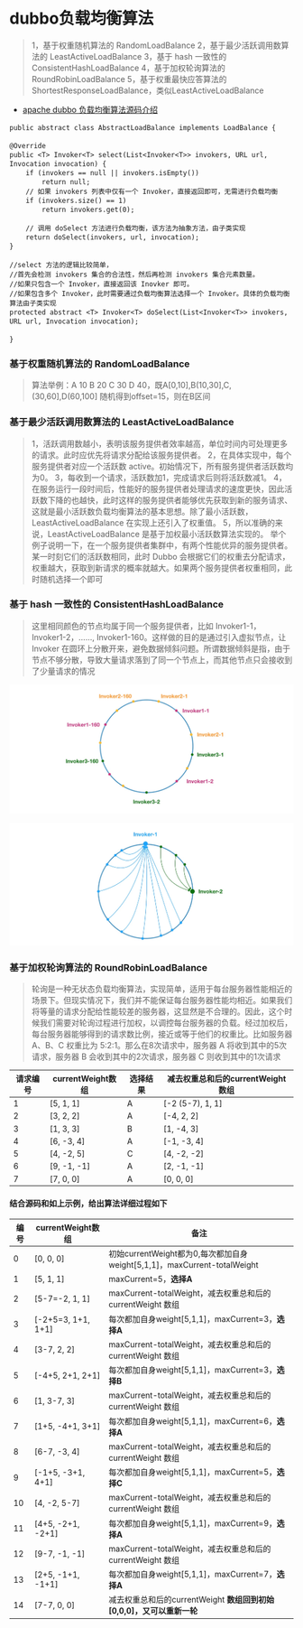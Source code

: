 # dubbo负载均衡算法

>1，基于权重随机算法的 RandomLoadBalance
>2，基于最少活跃调用数算法的 LeastActiveLoadBalance
>3，基于 hash 一致性的 ConsistentHashLoadBalance
>4，基于加权轮询算法的 RoundRobinLoadBalance
>5，基于权重最快应答算法的ShortestResponseLoadBalance，类似LeastActiveLoadBalance

* [apache dubbo 负载均衡算法源码介绍](https://dubbo.apache.org/zh/docs/v2.7/dev/source/loadbalance/)

```
public abstract class AbstractLoadBalance implements LoadBalance {

@Override
public <T> Invoker<T> select(List<Invoker<T>> invokers, URL url, Invocation invocation) {
    if (invokers == null || invokers.isEmpty())
        return null;
    // 如果 invokers 列表中仅有一个 Invoker，直接返回即可，无需进行负载均衡
    if (invokers.size() == 1)
        return invokers.get(0);
    
    // 调用 doSelect 方法进行负载均衡，该方法为抽象方法，由子类实现
    return doSelect(invokers, url, invocation);
}

//select 方法的逻辑比较简单，
//首先会检测 invokers 集合的合法性，然后再检测 invokers 集合元素数量。
//如果只包含一个 Invoker，直接返回该 Inovker 即可。
//如果包含多个 Invoker，此时需要通过负载均衡算法选择一个 Invoker。具体的负载均衡算法由子类实现
protected abstract <T> Invoker<T> doSelect(List<Invoker<T>> invokers, URL url, Invocation invocation);

}
```

### 基于权重随机算法的 RandomLoadBalance
>算法举例：A 10 B 20 C 30 D 40，既A[0,10],B(10,30],C,(30,60],D(60,100]  随机得到offset=15，则在B区间

### 基于最少活跃调用数算法的 LeastActiveLoadBalance
>1，活跃调用数越小，表明该服务提供者效率越高，单位时间内可处理更多的请求。此时应优先将请求分配给该服务提供者。
>2，在具体实现中，每个服务提供者对应一个活跃数 active。初始情况下，所有服务提供者活跃数均为0。
>3，每收到一个请求，活跃数加1，完成请求后则将活跃数减1。
>4，在服务运行一段时间后，性能好的服务提供者处理请求的速度更快，因此活跃数下降的也越快，此时这样的服务提供者能够优先获取到新的服务请求、这就是最小活跃数负载均衡算法的基本思想。除了最小活跃数，LeastActiveLoadBalance 在实现上还引入了权重值。
>5，所以准确的来说，LeastActiveLoadBalance 是基于加权最小活跃数算法实现的。
举个例子说明一下，在一个服务提供者集群中，有两个性能优异的服务提供者。某一时刻它们的活跃数相同，此时 Dubbo 会根据它们的权重去分配请求，权重越大，获取到新请求的概率就越大。如果两个服务提供者权重相同，此时随机选择一个即可



### 基于 hash 一致性的 ConsistentHashLoadBalance
>这里相同颜色的节点均属于同一个服务提供者，比如 Invoker1-1，Invoker1-2，……, Invoker1-160。这样做的目的是通过引入虚拟节点，让 Invoker 在圆环上分散开来，避免数据倾斜问题。所谓数据倾斜是指，由于节点不够分散，导致大量请求落到了同一个节点上，而其他节点只会接收到了少量请求的情况

![](./res/consistent-hash-invoker.jpg "")

![](./res/consistent-hash-data-incline.jpg "")



### 基于加权轮询算法的 RoundRobinLoadBalance
>轮询是一种无状态负载均衡算法，实现简单，适用于每台服务器性能相近的场景下。但现实情况下，我们并不能保证每台服务器性能均相近。如果我们将等量的请求分配给性能较差的服务器，这显然是不合理的。因此，这个时候我们需要对轮询过程进行加权，以调控每台服务器的负载。经过加权后，每台服务器能够得到的请求数比例，接近或等于他们的权重比。比如服务器 A、B、C 权重比为 5:2:1。那么在8次请求中，服务器 A 将收到其中的5次请求，服务器 B 会收到其中的2次请求，服务器 C 则收到其中的1次请求


请求编号|currentWeight数组|选择结果|减去权重总和后的currentWeight 数组
---------|----------|---------|---------
1	|[5, 1, 1]|	A	|[-2 (5-7), 1, 1]
2	|[3, 2, 2]	|A	|[-4, 2, 2]
3	|[1, 3, 3]	|B|	[1, -4, 3]
4	|[6, -3, 4]|	A	|[-1, -3, 4]
5	|[4, -2, 5]	|C	|[4, -2, -2]
6	|[9, -1, -1]	|A|	[2, -1, -1]
7	|[7, 0, 0]|	A	|[0, 0, 0]

#### 结合源码和如上示例，给出算法详细过程如下
编号|currentWeight数组|备注
---------|----------|---------
0	|[0, 0, 0]|	 初始currentWeight都为0,每次都加自身weight[5,1,1]，maxCurrent-totalWeight
1	|[5, 1, 1]|	maxCurrent=5，**选择A**
2	|[5-7=-2, 1, 1]|maxCurrent-totalWeight，减去权重总和后的currentWeight 数组
3	|[-2+5=3, 1+1, 1+1]|每次都加自身weight[5,1,1]，maxCurrent=3，**选择A**
4	|[3-7, 2, 2]|maxCurrent-totalWeight，减去权重总和后的currentWeight 数组
5	|[-4+5, 2+1, 2+1]|每次都加自身weight[5,1,1]，maxCurrent=3，**选择B**
6	|[1, 3-7, 3]|maxCurrent-totalWeight，减去权重总和后的currentWeight 数组
7	|[1+5, -4+1, 3+1]|每次都加自身weight[5,1,1]，maxCurrent=6，**选择A**
8	|[6-7, -3, 4]|maxCurrent-totalWeight，减去权重总和后的currentWeight 数组
9	|[-1+5, -3+1, 4+1]|每次都加自身weight[5,1,1]，maxCurrent=5，**选择C**
10	|[4, -2, 5-7]|maxCurrent-totalWeight，减去权重总和后的currentWeight 数组
11	|[4+5, -2+1, -2+1]|每次都加自身weight[5,1,1]，maxCurrent=9，**选择A**
12	|[9-7, -1, -1]|maxCurrent-totalWeight，减去权重总和后的currentWeight 数组
13	|[2+5, -1+1, -1+1]|每次都加自身weight[5,1,1]，maxCurrent=7，**选择A**
14	|[7-7, 0, 0]|减去权重总和后的currentWeight **数组回到初始[0,0,0]，又可以重新一轮**

